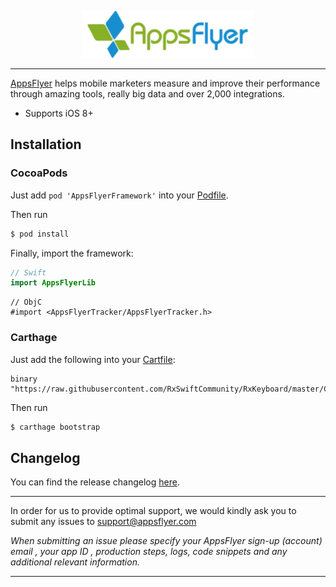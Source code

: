 <p align="center">
  <img height="75" src="repository_assets/AF_color_medium.png" />
</p>

-----------

[AppsFlyer](https://www.appsflyer.com/) helps mobile marketers measure and improve their performance through amazing tools, really big data and over 2,000 integrations.



- Supports iOS 8+

Installation
------------

### CocoaPods

Just add `pod 'AppsFlyerFramework'` into your [Podfile](https://guides.cocoapods.org/syntax/podfile.html).

Then run

```zsh
$ pod install
```

Finally, import the framework:

```swift
// Swift
import AppsFlyerLib
```

```objc
// ObjC
#import <AppsFlyerTracker/AppsFlyerTracker.h>
```

### Carthage

Just add the following into your [Cartfile](https://github.com/Carthage/Carthage/blob/master/Documentation/Artifacts.md#cartfile):
```
binary "https://raw.githubusercontent.com/RxSwiftCommunity/RxKeyboard/master/Carthage.json"
```

Then run

```zsh
$ carthage bootstrap
```

Changelog
------------

You can find the release changelog [here](https://support.appsflyer.com/hc/en-us/articles/207032066-AppsFlyer-SDK-Integration-iOS).

---

In order for us to provide optimal support, we would kindly ask you to submit any issues to support@appsflyer.com

*When submitting an issue please specify your AppsFlyer sign-up (account) email , your app ID , production steps, logs, code snippets and any additional relevant information.*

----------
